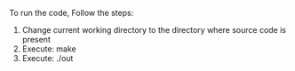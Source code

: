 To run the code, Follow the steps:
1) Change current working directory to the directory where source code is present
2) Execute:  make
3) Execute: ./out 